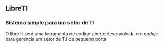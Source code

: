 ## LibreTI 

### Sistema simple para um setor de TI

O libre ti será uma ferramenta de codigo aberto desenvolvida em *nodejs* para gerencia um setor de T.I de pequeno porta
